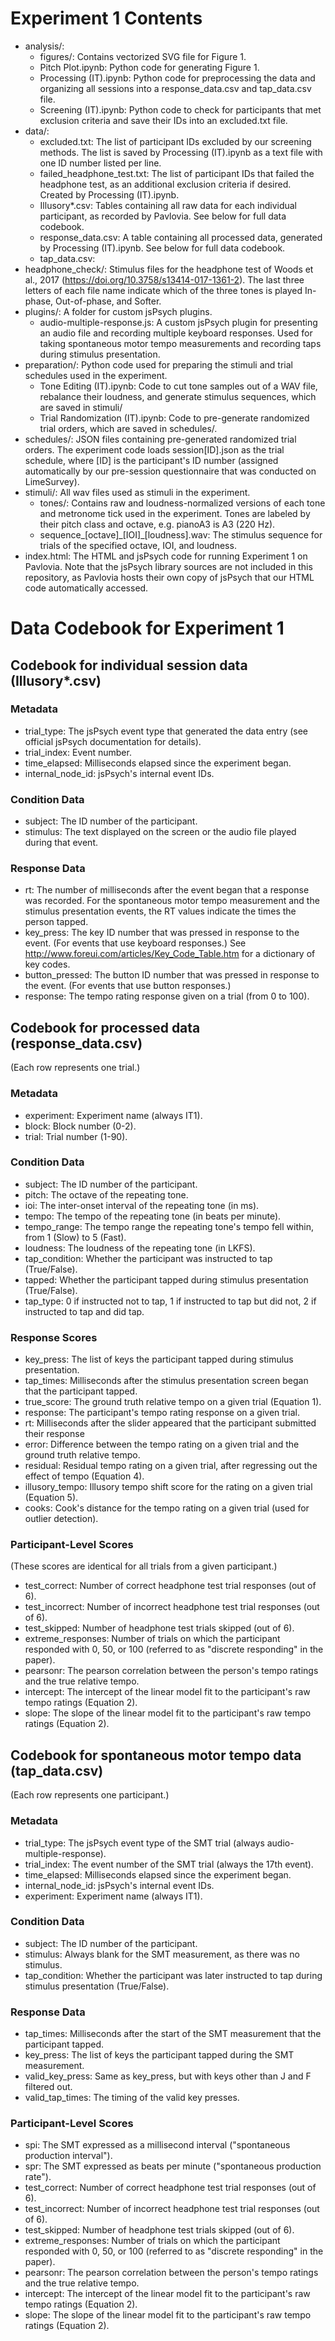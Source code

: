 # Experiment 1 Contents

- analysis/:
  - figures/: Contains vectorized SVG file for Figure 1.
  - Pitch Plot.ipynb: Python code for generating Figure 1.
  - Processing (IT).ipynb: Python code for preprocessing the data and organizing all sessions into a response_data.csv and tap_data.csv file.
  - Screening (IT).ipynb: Python code to check for participants that met exclusion criteria and save their IDs into an excluded.txt file. 
- data/:
    - excluded.txt: The list of participant IDs excluded by our screening methods. The list is saved by Processing (IT).ipynb as a text file with one ID number listed per line.
    - failed_headphone_test.txt: The list of participant IDs that failed the headphone test, as an additional exclusion criteria if desired. Created by Processing (IT).ipynb.
    - Illusory*.csv: Tables containing all raw data for each individual participant, as recorded by Pavlovia. See below for full data codebook.
    - response_data.csv: A table containing all processed data, generated by Processing (IT).ipynb. See below for full data codebook.
    - tap_data.csv: 
- headphone_check/: Stimulus files for the headphone test of Woods et al., 2017 (<https://doi.org/10.3758/s13414-017-1361-2>). The last three letters of each file name indicate which of the three tones is played In-phase, Out-of-phase, and Softer.
- plugins/: A folder for custom jsPsych plugins.
    - audio-multiple-response.js: A custom jsPsych plugin for presenting an audio file and recording multiple keyboard responses. Used for taking spontaneous motor tempo measurements and recording taps during stimulus presentation.
- preparation/: Python code used for preparing the stimuli and trial schedules used in the experiment.
    - Tone Editing (IT).ipynb: Code to cut tone samples out of a WAV file, rebalance their loudness, and generate stimulus sequences, which are saved in stimuli/
    - Trial Randomization (IT).ipynb: Code to pre-generate randomized trial orders, which are saved in schedules/.
- schedules/: JSON files containing pre-generated randomized trial orders. The experiment code loads session[ID].json as the trial schedule, where [ID] is the participant's ID number (assigned automatically by our pre-session questionnaire that was conducted on LimeSurvey).
- stimuli/: All wav files used as stimuli in the experiment.
    - tones/: Contains raw and loudness-normalized versions of each tone and metronome tick used in the experiment. Tones are labeled by their pitch class and octave, e.g. pianoA3 is A3 (220 Hz).
    - sequence\_[octave]\_[IOI]\_[loudness].wav: The stimulus sequence for trials of the specified octave, IOI, and loudness.
- index.html: The HTML and jsPsych code for running Experiment 1 on Pavlovia. Note that the jsPsych library sources are not included in this repository, as Pavlovia hosts their own copy of jsPsych that our HTML code automatically accessed.


# Data Codebook for Experiment 1


## Codebook for individual session data (Illusory*.csv)
### Metadata
- trial_type: The jsPsych event type that generated the data entry (see official jsPsych documentation for details).
- trial_index: Event number.
- time_elapsed: Milliseconds elapsed since the experiment began.
- internal_node_id: jsPsych's internal event IDs.

### Condition Data
- subject: The ID number of the participant.
- stimulus: The text displayed on the screen or the audio file played during that event.

### Response Data
- rt: The number of milliseconds after the event began that a response was recorded. For the spontaneous motor tempo measurement and the stimulus presentation events, the RT values indicate the times the person tapped.
- key_press: The key ID number that was pressed in response to the event. (For events that use keyboard responses.) See <http://www.foreui.com/articles/Key_Code_Table.htm> for a dictionary of key codes.
- button_pressed: The button ID number that was pressed in response to the event. (For events that use button responses.)
- response: The tempo rating response given on a trial (from 0 to 100).


## Codebook for processed data (response_data.csv)
(Each row represents one trial.)
### Metadata
- experiment: Experiment name (always IT1).
- block: Block number (0-2).
- trial: Trial number (1-90).

### Condition Data
- subject: The ID number of the participant.
- pitch: The octave of the repeating tone.
- ioi: The inter-onset interval of the repeating tone (in ms).
- tempo: The tempo of the repeating tone (in beats per minute).
- tempo_range: The tempo range the repeating tone's tempo fell within, from 1 (Slow) to 5 (Fast).
- loudness: The loudness of the repeating tone (in LKFS).
- tap_condition: Whether the participant was instructed to tap (True/False).
- tapped: Whether the participant tapped during stimulus presentation (True/False).
- tap_type: 0 if instructed not to tap, 1 if instructed to tap but did not, 2 if instructed to tap and did tap.

### Response Scores
- key_press: The list of keys the participant tapped during stimulus presentation.
- tap_times: Milliseconds after the stimulus presentation screen began that the participant tapped.
- true_score: The ground truth relative tempo on a given trial (Equation 1).
- response: The participant's tempo rating response on a given trial.
- rt: Milliseconds after the slider appeared that the participant submitted their response
- error: Difference between the tempo rating on a given trial and the ground truth relative tempo.
- residual: Residual tempo rating on a given trial, after regressing out the effect of tempo (Equation 4).
- illusory_tempo: Illusory tempo shift score for the rating on a given trial (Equation 5).
- cooks: Cook's distance for the tempo rating on a given trial (used for outlier detection).

### Participant-Level Scores 
(These scores are identical for all trials from a given participant.)
- test_correct: Number of correct headphone test trial responses (out of 6).
- test_incorrect: Number of incorrect headphone test trial responses (out of 6).
- test_skipped: Number of headphone test trials skipped (out of 6).
- extreme_responses: Number of trials on which the participant responded with 0, 50, or 100 (referred to as "discrete responding" in the paper).
- pearsonr: The pearson correlation between the person's tempo ratings and the true relative tempo.
- intercept: The intercept of the linear model fit to the participant's raw tempo ratings (Equation 2).
- slope: The slope of the linear model fit to the participant's raw tempo ratings (Equation 2).


## Codebook for spontaneous motor tempo data (tap_data.csv)
(Each row represents one participant.)
### Metadata
- trial_type: The jsPsych event type of the SMT trial (always audio-multiple-response).
- trial_index: The event number of the SMT trial (always the 17th event).
- time_elapsed: Milliseconds elapsed since the experiment began.
- internal_node_id: jsPsych's internal event IDs.
- experiment: Experiment name (always IT1).

### Condition Data
- subject: The ID number of the participant.
- stimulus: Always blank for the SMT measurement, as there was no stimulus.
- tap_condition: Whether the participant was later instructed to tap during stimulus presentation (True/False).

### Response Data
- tap_times: Milliseconds after the start of the SMT measurement that the participant tapped.
- key_press: The list of keys the participant tapped during the SMT measurement.
- valid_key_press: Same as key_press, but with keys other than J and F filtered out.
- valid_tap_times: The timing of the valid key presses.

### Participant-Level Scores
- spi: The SMT expressed as a millisecond interval ("spontaneous production interval").
- spr: The SMT expressed as beats per minute ("spontaneous production rate").
- test_correct: Number of correct headphone test trial responses (out of 6).
- test_incorrect: Number of incorrect headphone test trial responses (out of 6).
- test_skipped: Number of headphone test trials skipped (out of 6).
- extreme_responses: Number of trials on which the participant responded with 0, 50, or 100 (referred to as "discrete responding" in the paper).
- pearsonr: The pearson correlation between the person's tempo ratings and the true relative tempo.
- intercept: The intercept of the linear model fit to the participant's raw tempo ratings (Equation 2).
- slope: The slope of the linear model fit to the participant's raw tempo ratings (Equation 2).
